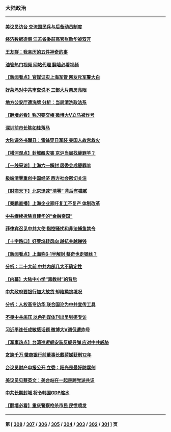 ### 大陆政治
---
#### [美议员访台 交流国民兵与后备动员制度](../../pages/ncid277/n13749798.md?06011645) 
#### [经济数据造假 江苏省委前高官张敬华被双开](../../pages/ncid277/n13749966.md?06011645) 
#### [王友群：我亲历的五件神奇的事](../../pages/ncid277/n13749515.md?06011645) 
#### [油管热门视频 网站代理 翻墙必看视频](http://209.222.30.114:81/youtube.html?06011645)
#### [【新闻看点】官媒证实上海军管 网友斥军警大白](../../pages/ncid277/n13749585.md?06011645) 
#### [好莱坞对中共审查说不 三部大片票房亮眼](../../pages/ncid277/n13749548.md?06011645) 
#### [地方公安厅遭洗牌 分析：当局清洗政法系](../../pages/ncid277/n13749820.md?06011645) 
#### [【翻墙必看】称习要交棒 微博大V立马被炸号](../../pages/ncid277/n13749731.md?06011645) 
#### [深圳前市长陈如桂落马](../../pages/ncid277/n13749726.md?06011645) 
#### [大陆课外书曝丑：雷锋穿日军装 美国人故宫救火](../../pages/ncid277/n13749579.md?06011645) 
#### [【横河观点】封城酿灾害 京沪当局找替罪羊？](../../pages/ncid277/n13749614.md?06011645) 
#### [【一线采访】上海六一解封 居委会成替罪羊](../../pages/ncid277/n13749617.md?06011645) 
#### [极端清零重创中国经济 西方社会密切关注](../../pages/ncid277/n13749627.md?06011645) 
#### [【财商天下】北京迅速“清零” 背后有猫腻](../../pages/ncid277/n13749490.md?06011645) 
#### [【秦鹏直播】上海企业家吁复工不复产 体制改革](../../pages/ncid277/n13749603.md?06011645) 
#### [中共继续拆除肖建华的“金融帝国”](../../pages/ncid277/n13749538.md?06011645) 
#### [菲律宾召见中共大使 指控骚扰和非法捕鱼禁令](../../pages/ncid277/n13749492.md?06011645) 
#### [【十字路口】好莱坞转风向 越抗共越赚钱](../../pages/ncid277/n13749358.md?06011645) 
#### [【新闻看点】上海称6·1半解封 蔡奇也走钢丝？](../../pages/ncid277/n13748971.md?06011645) 
#### [分析：二十大前 中共内部几大不确定性](../../pages/ncid277/n13748917.md?06011645) 
#### [【内幕】大陆中小学“毒教材”的背后](../../pages/ncid277/n13749434.md?06011645) 
#### [中共政府要银行加大放贷 却陷尴尬境况](../../pages/ncid277/n13749486.md?06011645) 
#### [分析：人权高专访华 联合国沦为中共宣传工具](../../pages/ncid277/n13748860.md?06011645) 
#### [不畏中共施压 以色列媒体刊出吴钊燮专访](../../pages/ncid277/n13749384.md?06011645) 
#### [习近平连任成敏感话题 微博大V调侃遭炸号](../../pages/ncid277/n13749280.md?06011645) 
#### [【军事热点】台湾巡逻舰安装反舰导弹 应对中共威胁](../../pages/ncid277/n13749161.md?06011645) 
#### [贪逾千万 徽商银行前董事长戴荷娣获刑12年](../../pages/ncid277/n13749303.md?06011645) 
#### [台议员财产申报公开 立委：阳光是最好防腐剂](../../pages/ncid277/n13749154.md?06011645) 
#### [美议员见蔡英文：美台站在一起是跨党派共识](../../pages/ncid277/n13749207.md?06011645) 
#### [中共长期封城 将令韩国GDP缩水](../../pages/ncid277/n13749210.md?06011645) 
#### [【翻墙必看】重庆警察枪杀市民 民愤喷发](../../pages/ncid277/n13749065.md?06011645) 

---
#### 第 [ [308](./308.md?06011645) / [307](./307.md?06011645) / [306](./306.md?06011645) / [305](./305.md?06011645) / [304](./304.md?06011645) / [303](./303.md?06011645) / [302](./302.md?06011645) / [301](./301.md?06011645) ] 页
